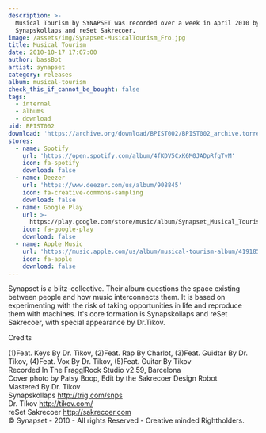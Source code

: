 ```yaml
---
description: >-
  Musical Tourism by SYNAPSET was recorded over a week in April 2010 by
  Synapskollaps and reSet Sakrecoer.
image: /assets/img/Synapset-MusicalTourism_Fro.jpg
title: Musical Tourism
date: 2010-10-17 17:07:00
author: bassBot
artist: synapset
category: releases
album: musical-tourism
check_this_if_cannot_be_bought: false
tags:
  - internal
  - albums
  - download
uid: BPIST002
download: 'https://archive.org/download/BPIST002/BPIST002_archive.torrent'
stores:
  - name: Spotify
    url: 'https://open.spotify.com/album/4fKDV5CxK6M0JADpRfgTvM'
    icon: fa-spotify
    download: false
  - name: Deezer
    url: 'https://www.deezer.com/us/album/908845'
    icon: fa-creative-commons-sampling
    download: false
  - name: Google Play
    url: >-
      https://play.google.com/store/music/album/Synapset_Musical_Tourism?id=Blltlnqawftyc5dgmzikxriuari
    icon: fa-google-play
    download: false
  - name: Apple Music
    url: 'https://music.apple.com/us/album/musical-tourism-album/419185408'
    icon: fa-apple
    download: false
---
```


Synapset is a blitz-collective. Their album questions the space existing between people and how music interconnects them. It is based on experimenting with the risk of taking opportunities in life and reproduce them with machines. It's core formation is Synapskollaps and reSet Sakrecoer, with special appearance by Dr.Tikov.

Credits

(1)Feat. Keys By Dr. Tikov, (2)Feat. Rap By Charlot, (3)Feat. Guidtar By Dr. Tikov, (4)Feat. Vox By Dr. Tikov, (5)Feat. Guitar By Tikov<br>Recorded In The FragglRock Studio v2.59, Barcelona<br>Cover photo by Patsy Boop, Edit by the Sakrecoer Design Robot<br>Mastered By Dr. Tikov<br>Synapskollaps http://trig.com/snps<br>Dr. Tikov http://tikov.com/<br>reSet Sakrecoer http://sakrecoer.com<br>&copy; Synapset - 2010 - All rights Reserved - Creative minded Rightholders.